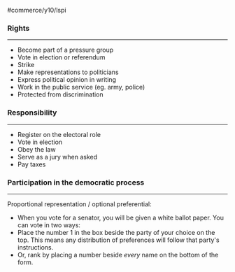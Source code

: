 #commerce/y10/lspi 

### Rights
---
- Become part of a pressure group
- Vote in election or referendum
- Strike
- Make representations to politicians
- Express political opinion in writing
- Work in the public service (eg. army, police)
- Protected from discrimination

### Responsibility
---
- Register on the electoral role
- Vote in election
- Obey the law
- Serve as a jury when asked
- Pay taxes

### Participation in the democratic process
---
Proportional representation / optional preferential:
- When you vote for a senator, you will be given a white ballot paper. You can vote in two ways:
- Place the number 1 in the box beside the party of your choice on the top. This means any distribution of preferences will follow that party's instructions.
- Or, rank by placing a number beside *every* name on the bottom of the form.